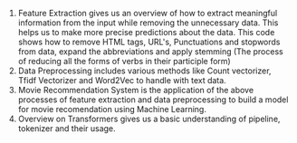 1. Feature Extraction gives us an overview of how to extract meaningful information from the input while removing the unnecessary data. This helps us to make more precise predictions about the data. This     code shows how to remove HTML tags, URL's, Punctuations and stopwords from data, expand the abbreviations and apply stemming (The process of reducing all the forms of verbs in their participle form)
2. Data Preprocessing includes various methods like Count vectorizer, Tfidf Vectorizer and Word2Vec to handle with text data.
3. Movie Recommendation System is the application of the above processes of feature extraction and data preprocessing to build a model for movie recomendation using Machine Learning.
4. Overview on Transformers gives us a basic understanding of pipeline, tokenizer and their usage.
